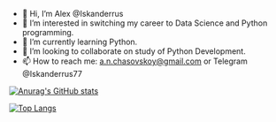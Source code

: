 - 👋 Hi, I’m Alex @Iskanderrus
- 👀 I’m interested in switching my career to Data Science and Python programming. 
- 🌱 I’m currently learning Python.
- 💞️ I’m looking to collaborate on study of Python Development.  
- 📫 How to reach me: a.n.chasovskoy@gmail.com or Telegram @Iskanderrus77


[![Anurag's GitHub stats](https://github-readme-stats.vercel.app/api?username=Iskanderrus&count_private=true&show_icons=true&theme=dracula)](https://github.com/anuraghazra/github-readme-stats)


[![Top Langs](https://github-readme-stats.vercel.app/api/top-langs/?username=Iskanderrus&layout=compact&theme=dracula)](https://github.com/anuraghazra/github-readme-stats)
<!---
Iskanderrus/Iskanderrus is a ✨ special ✨ repository because its `README.md` (this file) appears on your GitHub profile.
You can click the Preview link to take a look at your changes.
--->
